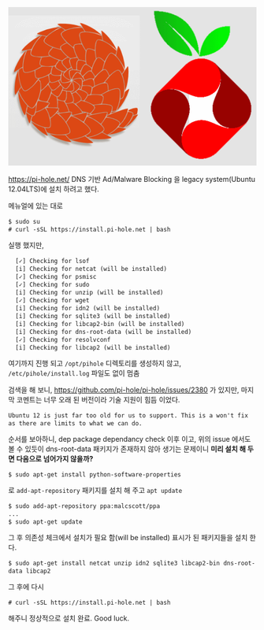 
![](pihole_on_1204.png)

https://pi-hole.net/ DNS 기반 Ad/Malware Blocking 을 legacy system(Ubuntu 12.04LTS)에 설치 하려고 했다.

메뉴얼에 있는 대로 

```
$ sudo su
# curl -sSL https://install.pi-hole.net | bash
```
실행 했지만, 

```
  [✓] Checking for lsof
  [i] Checking for netcat (will be installed)
  [✓] Checking for psmisc
  [✓] Checking for sudo
  [i] Checking for unzip (will be installed)
  [✓] Checking for wget
  [i] Checking for idn2 (will be installed)
  [i] Checking for sqlite3 (will be installed)
  [i] Checking for libcap2-bin (will be installed)
  [i] Checking for dns-root-data (will be installed)
  [✓] Checking for resolvconf
  [i] Checking for libcap2 (will be installed)
```
여기까지 진행 되고 `/opt/pihole` 디렉토리를 생성하지 않고, `/etc/pihole/install.log` 파일도 없이 멈춤 

검색을 해 보니, https://github.com/pi-hole/pi-hole/issues/2380 가 있지만, 마지막 코멘트는 너무 오래 된 버전이라 기술 지원이 힘듬 이었다.

```
Ubuntu 12 is just far too old for us to support. This is a won't fix as there are limits to what we can do.
```

순서를 보아하니, dep package dependancy check 이후 이고, 위의 issue 에서도 볼 수 있듯이 dns-root-data 패키지가 존재하지 않아 생기는 문제이니 **미리 설치 해 두면 다음으로 넘어가지 않을까?**

```
$ sudo apt-get install python-software-properties
```
로 `add-apt-repository` 패키지를 설치 해 주고 `apt update`

```
$ sudo add-apt-repository ppa:malcscott/ppa
...
$ sudo apt-get update
```

그 후 의존성 체크에서 설치가 필요 함(will be installed) 표시가 된 패키지들을 설치 한다. 

```
$ sudo apt-get install netcat unzip idn2 sqlite3 libcap2-bin dns-root-data libcap2
```

그 후에 다시 

```
# curl -sSL https://install.pi-hole.net | bash
```

해주니 정상적으로 설치 완료. Good luck. 